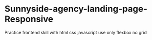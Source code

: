 # Sunnyside-agency-landing-page-Responsive
Practice frontend skill with html css javascript use only flexbox no grid
